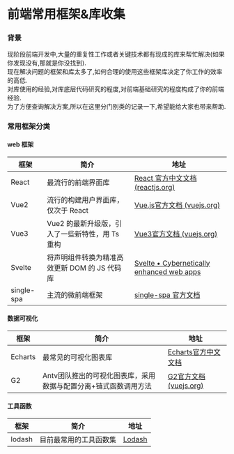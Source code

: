 # 前端常用框架&库收集

### 背景
现阶段前端开发中,大量的重复性工作或者关键技术都有现成的库来帮忙解决(如果你发现没有,那就是你没找到).   
现在解决问题的框架和库太多了,如何合理的使用这些框架库决定了你工作的效率的高低.    
对库使用的经验,对库底层代码研究的程度,对前端基础研究的程度构成了你的前端经验.  
为了方便查询解决方案,所以在这里分门别类的记录一下,希望能给大家也带来帮助.

### 常用框架分类

#### web 框架

| 框架 | 简介 | 地址 |
| --- | --- | --- |
| React | 最流行的前端界面库 | [React 官方中文文档 (reactjs.org)](https://zh-hans.reactjs.org/) |
| Vue2 | 流行的构建用户界面库，仅次于 React | [Vue.js官方文档 (vuejs.org)](https://cn.vuejs.org/v2/guide/) |
| Vue3 | Vue2 的最新升级版，引入了一些新特性，用 Ts 重构 | [Vue3官方文档 (vuejs.org)](https://v3.cn.vuejs.org/guide/introduction.html) |
| Svelte | 将声明组件转换为精准高效更新 DOM 的 JS 代码库 | [Svelte • Cybernetically enhanced web apps](https://svelte.dev/) |
| single-spa | 主流的微前端框架 | [single-spa 官方文档](https://single-spa.js.org/)|

#### 数据可视化

| 框架 | 简介 | 地址 |
| --- | --- | --- |
| Echarts | 最常见的可视化图表库 | [Echarts官方中文文档](https://echarts.apache.org/zh/index.html) |
| G2 | Antv团队推出的可视化图表库，采用数据与配置分离+链式函数调用方法 | [G2官方文档 (vuejs.org)](http://antv-2018.alipay.com/zh-cn/g2/3.x/index.html) |

#### 工具函数

| 框架 | 简介 | 地址 |
| --- | --- | --- |
| lodash | 目前最常用的工具函数集 | [Lodash](https://lodash.com/)  |